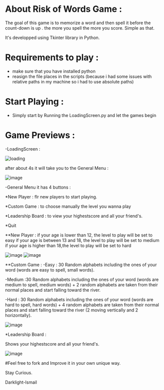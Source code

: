 # About Risk of Words Game :

The goal of this game is to memorize a word and then spell it before the count-down is up . the more you spell the more you score. Simple as that.

It's developped using Tkinter library in Python.

# Requirements to play :
- make sure that you have installed python
- reasign the file places in the scripts (because i had some issues with relative paths in my machine so i had to use absolute paths)
# Start Playing :
- Simply start by Running the LoadingScreen.py and let the games begin
# Game Previews :
-LoadingScreen :

![loading](https://user-images.githubusercontent.com/47457939/147987661-699aa639-d7f9-4975-bbf7-96d8160df939.gif)


after about 4s it will take you to the General Menu :


![image](https://user-images.githubusercontent.com/47457939/147987839-7d6fd1b8-5211-4b34-a4c3-4f57e94c686f.png)


-General Menu 
 it has 4 buttons :
 
*New Player : flr new players to start playing.

*Custom Game : to choose manually the level you wanna play

*Leadership Board : to view your highestscore and all your friend's.

*Quit 

**New Player :
             if your age is lower than 12, the level to play will be set to easy
             if your age is between 13 and 18, the level to play will be set to medium
             if your age is higher than 18,the level to play will be set to hard
             
             
![image](https://user-images.githubusercontent.com/47457939/147988071-b40432ee-4e81-4fd9-ae29-4d5ba1dcaf48.png)
![image](https://user-images.githubusercontent.com/47457939/147989051-dd91b36c-67b3-4549-9ea5-d6891329ec48.png)


**Custom Game :
-Easy : 30 Random alphabets including the ones of your word (words are easy to spell, small words).

-Medium :30 Random alphabets including the ones of your word (words are medium to spell, medium words) + 2 random alphabets are taken from their normal places and start falling toward the river.

-Hard :  30 Random alphabets including the ones of your word (words are hard to spell, hard words) + 4 random alphabets are taken from their normal places and start falling toward the river (2 moving vertically and 2 horizontally).
    
    
  ![image](https://user-images.githubusercontent.com/47457939/147989074-8cc65049-53e1-49dd-afc2-9704028521c4.png)

*Leadership Board :

  Shows your highestscore and all your friend's.
     
     
![image](https://user-images.githubusercontent.com/47457939/147991844-d27377fa-6ac7-4ae5-a954-dbbf657bf29b.png)

#Feel free to fork and Improve it in your own unique way.

Stay Curious.

Darklight-Ismail
  

